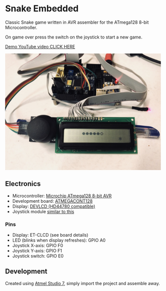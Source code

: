 # Snake Embedded
Classic Snake game written in AVR assembler for the ATmega128 8-bit Microcontroller.

On game over press the switch on the joystick to start a new game.

[Demo YouTube video CLICK HERE](https://www.youtube.com/watch?v=cU4AgE5BFRI)

![](./docs/image_snake.jpg)


## Electronics
* Microcontroller: [Microchip ATmega128 8-bit AVR](https://www.microchip.com/wwwproducts/en/ATMEGA128)
* Development board: [ATMEGACONT128](https://futurlec.com/ATMEGA_Controller.shtml)
* Display: [DEVLCD (HD44780 compatible)](https://www.futurlec.com/DevBoardAccessories.shtml)
* Joystick module [similar to this](http://www.energiazero.org/arduino_sensori/joystick_module.pdf)

### Pins
* Display: ET-CLCD (see board details)
* LED (blinks when display refreshes): GPIO A0
* Joystick X-axis: GPIO F0
* Joystick Y-axis: GPIO F1
* Joystick switch: GPIO E0 

## Development
Created using [Atmel Studio 7](https://www.microchip.com/mplab/avr-support/atmel-studio-7), simply import the project and assemble away.

